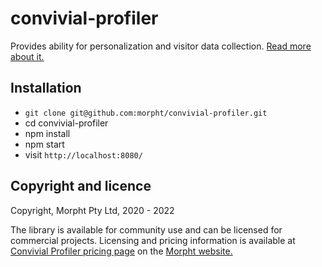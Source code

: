 # convivial-profiler

Provides ability for personalization and visitor data collection. [Read more about it.](https://www.morpht.com/drupal-personalization)

## Installation

* `git clone git@github.com:morpht/convivial-profiler.git`
* cd convivial-profiler
* npm install
* npm start
* visit `http://localhost:8080/`

## Copyright and licence

Copyright, Morpht Pty Ltd, 2020 - 2022

The library is available for community use and can be licensed for commercial projects. Licensing and pricing information is available at [Convivial Profiler pricing page](https://www.morpht.com/convivial-profiler-pricing) on the [Morpht website.](https://www.morpht.com)
